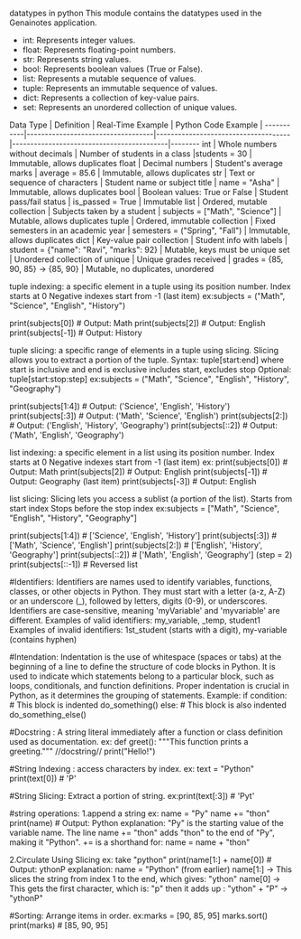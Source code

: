 datatypes in python
This module contains the datatypes used in the Genainotes application.
- int: Represents integer values.
- float: Represents floating-point numbers.
- str: Represents string values.
- bool: Represents boolean values (True or False).
- list: Represents a mutable sequence of values.
- tuple: Represents an immutable sequence of values.
- dict: Represents a collection of key-value pairs.
- set: Represents an unordered collection of unique values.

Data Type    | Definition                        | Real-Time Example                   | Python Code Example                       |
  -----------|-----------------------------------|-------------------------------------|-------------------------------------------|--------
 int        | Whole numbers without decimals     | Number of students in a class       |students = 30                              |     Immutable, allows duplicates
 float      | Decimal numbers                    | Student's average marks             | average = 85.6                             | Immutable, allows duplicates
 str        | Text or sequence of characters     | Student name or subject title       | name = "Asha"                              | Immutable, allows duplicates
 bool       | Boolean values: True or False      | Student pass/fail status            | is_passed = True                           | Immutable
 list       | Ordered, mutable collection        | Subjects taken by a student         | subjects = ["Math", "Science"]             | Mutable, allows duplicates
 tuple      | Ordered, immutable collection      | Fixed semesters in an academic year | semesters = ("Spring", "Fall")             | Immutable, allows duplicates
 dict       | Key-value pair collection          | Student info with labels            | student = {"name": "Ravi", "marks": 92}    | Mutable, keys must be unique
 set        | Unordered collection of unique     | Unique grades received              | grades = {85, 90, 85} → {85, 90}           | Mutable, no duplicates, unordered


tuple indexing:
a specific element in a tuple using its position number.
   Index starts at 0
   Negative indexes start from -1 (last item)
ex:subjects = ("Math", "Science", "English", "History")

print(subjects[0])   # Output: Math
print(subjects[2])   # Output: English
print(subjects[-1])  # Output: History


tuple slicing:
a specific range of elements in a tuple using slicing.
   Slicing allows you to extract a portion of the tuple.
   Syntax: tuple[start:end] where start is inclusive and end is exclusive
   includes start, excludes stop
   Optional: tuple[start:stop:step]
ex:subjects = ("Math", "Science", "English", "History", "Geography")

print(subjects[1:4])      # Output: ('Science', 'English', 'History')
print(subjects[:3])       # Output: ('Math', 'Science', 'English')
print(subjects[2:])       # Output: ('English', 'History', 'Geography')
print(subjects[::2])      # Output: ('Math', 'English', 'Geography')


list indexing:
a specific element in a list using its position number.
Index starts at 0
Negative indexes start from -1 (last item)
ex: print(subjects[0])   # Output: Math
print(subjects[2])   # Output: English
print(subjects[-1])  # Output: Geography (last item)
print(subjects[-3])  # Output: English

list slicing:
Slicing lets you access a sublist (a portion of the list).
Starts from start index
Stops before the stop index
ex:subjects = ["Math", "Science", "English", "History", "Geography"]

print(subjects[1:4])    # ['Science', 'English', 'History']
print(subjects[:3])     # ['Math', 'Science', 'English']
print(subjects[2:])     # ['English', 'History', 'Geography']
print(subjects[::2])    # ['Math', 'English', 'Geography'] (step = 2)
print(subjects[::-1])   # Reversed list

#Identifiers:
Identifiers are names used to identify variables, functions, classes, or other objects in Python.
   They must start with a letter (a-z, A-Z) or an underscore (_), followed by letters, digits (0-9), or underscores.
   Identifiers are case-sensitive, meaning 'myVariable' and 'myvariable' are different.
   Examples of valid identifiers: my_variable, _temp, student1
   Examples of invalid identifiers: 1st_student (starts with a digit), my-variable (contains hyphen)

#Intendation:
Indentation is the use of whitespace (spaces or tabs) at the beginning of a line to define the structure of code blocks in Python.
   It is used to indicate which statements belong to a particular block, such as loops, conditionals, and function definitions.
   Proper indentation is crucial in Python, as it determines the grouping of statements.
   Example:
   if condition:
       # This block is indented
       do_something()
   else:
       # This block is also indented
       do_something_else()


#Docstring : A string literal immediately after a function or class definition used as documentation.
ex:
def greet():
    """This function prints a greeting.""" //docstring//
    print("Hello!")

#String Indexing : access characters by index.
ex: text = "Python"
print(text[0])  # 'P'

#String Slicing: Extract a portion of string.
ex:print(text[:3])  # 'Pyt'

#string operations: 1.append a string
ex: name = "Py"
name += "thon"
print(name)  # Output: Python
explanation: "Py" is the starting value of the variable name.
The line name += "thon" adds "thon" to the end of "Py", making it "Python".
+= is a shorthand for: name = name + "thon"

2.Circulate Using Slicing
ex: take "python"
print(name[1:] + name[0])  # Output: ythonP
explanation: name = "Python" (from earlier)
name[1:] → This slices the string from index 1 to the end, which gives: "ython"
name[0] → This gets the first character, which is: "p"
then it adds up : "ython" + "P" → "ythonP"

#Sorting: Arrange items in order.
ex:marks = [90, 85, 95]
marks.sort()
print(marks)  # [85, 90, 95]

